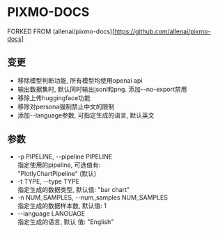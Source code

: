 # PIXMO-DOCS  
FORKED FROM (allenai/pixmo-docs)[https://github.com/allenai/pixmo-docs]  

## 变更  
* 移除模型判断功能, 所有模型均使用openai api  
* 输出数据集时, 默认同时输出jsonl和png. 添加--no-export禁用  
* 移除上传huggingface功能
* 移除对persona强制禁止中文的限制
* 添加--language参数, 可指定生成的语言, 默认英文


## 参数
* -p PIPELINE, --pipeline PIPELINE  
    指定使用的pipeline, 可选值有:  
    "PlotlyChartPipeline" (默认)
* -t TYPE, --type TYPE  
    指定生成的数据类型, 默认值: "bar chart"
* -n NUM_SAMPLES, --num_samples NUM_SAMPLES  
    指定生成的数据样本数, 默认值: 1
* --language LANGUAGE  
    指定生成的语言, 默认 值: "English"